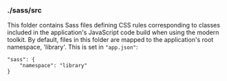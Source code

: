 ### ./sass/src

This folder contains Sass files defining CSS rules corresponding to classes
included in the application's JavaScript code build when using the modern toolkit.
By default, files in this folder are mapped to the application's root namespace, 'library'.
This is set in `"app.json"`:

    "sass": {
        "namespace": "library"
    }